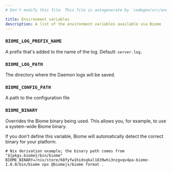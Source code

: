 ```yaml
---
# Don't modify this file. This file is autogenerate by `codegen/src/env_variables.rs`

title: Environment variables
description: A list of the environment variables available via Biome
---
```

### `BIOME_LOG_PREFIX_NAME`

 A prefix that's added to the name of the log. Default: `server.log.`

### `BIOME_LOG_PATH`

 The directory where the Daemon logs will be saved.

### `BIOME_CONFIG_PATH`

 A path to the configuration file


### `BIOME_BINARY`

Overrides the Biome binary being used. This allows you, for example, to use a system-wide Biome binary.

If you don't define this variable, Biome will automatically detect the correct binary for your platform.

```
# Nix derivation example; the binary path comes from "${pkgs.biome}/bin/biome"
BIOME_BINARY=/nix/store/68fyfw1hidsqkal1839whi3nzgvqv4pa-biome-1.0.0/bin/biome npx @biomejs/biome format .
```
